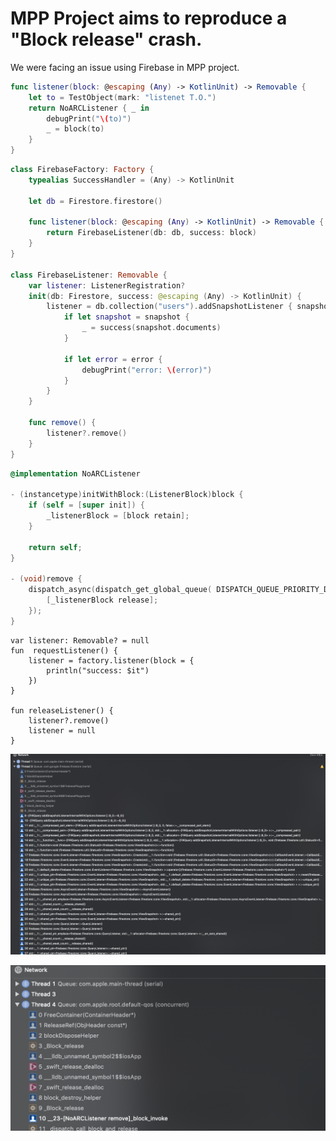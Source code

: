 # MPP Project aims to reproduce a "Block release" crash. 

We were facing an issue using Firebase in MPP project. 

~~~swift
func listener(block: @escaping (Any) -> KotlinUnit) -> Removable {
    let to = TestObject(mark: "listenet T.O.")
    return NoARCListener { _ in
        debugPrint("\(to)")
        _ = block(to)
    }
}
~~~

~~~swift
class FirebaseFactory: Factory {
    typealias SuccessHandler = (Any) -> KotlinUnit

    let db = Firestore.firestore()

    func listener(block: @escaping (Any) -> KotlinUnit) -> Removable {
        return FirebaseListener(db: db, success: block)
    }
}

class FirebaseListener: Removable {
    var listener: ListenerRegistration?
    init(db: Firestore, success: @escaping (Any) -> KotlinUnit) {
        listener = db.collection("users").addSnapshotListener { snapshot, error in
            if let snapshot = snapshot {
                _ = success(snapshot.documents)
            }

            if let error = error {
                debugPrint("error: \(error)")
            }
        }
    }

    func remove() {
        listener?.remove()
    }
}
~~~

~~~objective-c
@implementation NoARCListener

- (instancetype)initWithBlock:(ListenerBlock)block {
    if (self = [super init]) {
        _listenerBlock = [block retain];
    }

    return self;
}

- (void)remove {
    dispatch_async(dispatch_get_global_queue( DISPATCH_QUEUE_PRIORITY_DEFAULT, 0), ^(void) {
        [_listenerBlock release];
    });
}
~~~

~~~cotlin
var listener: Removable? = null
fun  requestListener() {
    listener = factory.listener(block = {
        println("success: $it")
    })
}

fun releaseListener() {
    listener?.remove()
    listener = null
}
~~~

![Firebase crash](firebase-crash-stacktrace.png)


![Non ARC library crash](custom-impl-stacktrace.png)
